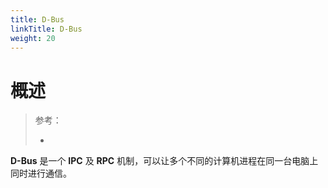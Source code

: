 ```yaml
---
title: D-Bus
linkTitle: D-Bus
weight: 20
---
```


# 概述

> 参考：
>
> - 

**D-Bus** 是一个 **IPC** 及 **RPC** 机制，可以让多个不同的计算机进程在同一台电脑上同时进行通信。
